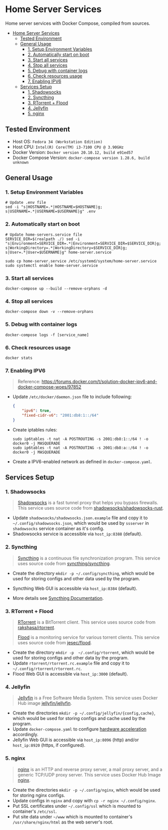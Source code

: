 # Home Server Services

Home server services with Docker Compose, compiled from sources.

- [Home Server Services](#home-server-services)
  - [Tested Environment](#tested-environment)
  - [General Usage](#general-usage)
    - [1. Setup Environment Variables](#1-setup-environment-variables)
    - [2. Automatically start on boot](#2-automatically-start-on-boot)
    - [3. Start all services](#3-start-all-services)
    - [4. Stop all services](#4-stop-all-services)
    - [5. Debug with container logs](#5-debug-with-container-logs)
    - [6. Check resources usage](#6-check-resources-usage)
    - [7. Enabling IPV6](#7-enabling-ipv6)
  - [Services Setup](#services-setup)
    - [1. Shadowsocks](#1-shadowsocks)
    - [2. Syncthing](#2-syncthing)
    - [3. RTorrent + Flood](#3-rtorrent--flood)
    - [4. Jellyfin](#4-jellyfin)
    - [5. nginx](#5-nginx)

## Tested Environment

- Host OS: `Fedora 34 (Workstation Edition)`
- Host CPU: `Intel(R) Core(TM) i3-7100 CPU @ 3.90GHz`
- Docker Version: `Docker version 20.10.12, build e91ed57`
- Docker Compose Version: `docker-compose version 1.28.6, build unknown`

## General Usage

### 1. Setup Environment Variables

```shell
# Update .env file
sed -i "s|HOSTNAME=.*|HOSTNAME=$HOSTNAME|g; s|USERNAME=.*|USERNAME=$USERNAME|g" .env
```

### 2. Automatically start on boot

```shell
# Update home-servers.service file
SERVICE_DIR=$(realpath ./) sed -i "s|Environment=SERVICE_DIR=.*|Environment=SERVICE_DIR=$SERVICE_DIR|g; s|WorkingDirectory=.*|WorkingDirectory=$SERVICE_DIR|g; s|User=.*|User=$USERNAME|g" home-server.service

sudo cp home-server.service /etc/systemd/system/home-server.service
sudo systemctl enable home-server.service
```

### 3. Start all services

```shell
docker-compose up --build --remove-orphans -d
```

### 4. Stop all services

```shell
docker-compose down -v --remove-orphans
```

### 5. Debug with container logs

```shell
docker-compose logs -f [service_name]
```

### 6. Check resources usage

```shell
docker stats
```

### 7. Enabling IPV6

> Reference: <https://forums.docker.com/t/solution-docker-ipv6-and-docker-compose-woes/97852>

- Update `/etc/docker/daemon.json` file to include following:

    ```json
    {
        "ipv6": true,
        "fixed-cidr-v6": "2001:db8:1::/64"
    }
    ```

- Create iptables rules:

  ```shell
  sudo ip6tables -t nat -A POSTROUTING -s 2001:db8:1::/64 ! -o docker0 -j MASQUERADE
  sudo ip6tables -t nat -A POSTROUTING -s 2001:db8:a::/64 ! -o docker0 -j MASQUERADE
  ```

- Create a IPV6-enabled network as defined in `docker-compose.yaml`.

## Services Setup

### 1. Shadowsocks

> [Shadowsocks](https://github.com/shadowsocks) is a fast tunnel proxy that helps you bypass firewalls. This service uses source code from [shadowsocks/shadowsocks-rust](https://github.com/shadowsocks/shadowsocks-rust).

- Update `shadowsocks/shadowsocks.json.example` file and copy it to `~/.config/shadowsocks.json`, which would be used by `ssserver` in `shadowsocks` service container as it's config.
- Shadowsocks service is accessible via `host_ip:8388` (default).

### 2. Syncthing

> [Syncthing](https://github.com/syncthing) is a continuous file synchronization program. This service uses source code from [syncthing/syncthing](https://github.com/syncthing/syncthing).

- Create the directory `mkdir -p ~/.config/syncthing`, which would be used for storing configs and other data used by the program.
- Syncthing Web GUI is accessible via `host_ip:8384` (default).

- More details see [Syncthing Documentation](https://docs.syncthing.net/index.html).

### 3. RTorrent + Flood

> [RTorrent](https://github.com/rakshasa/rtorrent) is a BitTorrent client. This service uses source code from [rakshasa/rtorrent](https://github.com/rakshasa/rtorrent).
>
> [Flood](https://github.com/jesec/flood) is a monitoring service for various torrent clients. This service uses source code from [jesec/flood](https://github.com/jesec/flood).

- Create the directory `mkdir -p  ~/.config/rtorrent`, which would be used for storing configs and other data by the program.
- Update `rtorrent/rtorrent.rc.example` file and copy it to `~/.config/rtorrent/rtorrent.rc`.
- Flood Web GUI is accessible via `host_ip:3000` (default).

### 4. Jellyfin

> [Jellyfin](https://jellyfin.org) is a Free Software Media System. This service uses Docker Hub image [jellyfin/jellyfin](https://hub.docker.com/r/jellyfin/jellyfin/).

- Create the directories `mkdir -p ~/.config/jellyfin/{config,cache}`, which would be used for storing configs and cache used by the program.
- Update `docker-compose.yaml` to configure [hardware acceleration](https://jellyfin.org/docs/general/administration/hardware-acceleration.html) accordingly.
- Jellyfin Web GUI is accessible via `host_ip:8096` (http) and/or `host_ip:8920` (https, if configured).

### 5. nginx

 > [nginx](https://nginx.org) is an HTTP and reverse proxy server, a mail proxy server, and a generic TCP/UDP proxy server. This service uses Docker Hub Image [nginx](https://hub.docker.com/_/nginx).

- Create the directories `mkdir -p ~/.config/nginx`, which would be used for storing nginx configs.
- Update configs in `nginx` and copy with `cp -r nginx ~/.config/nginx`.
- Put SSL certificates under `~/.config/ssl` which is mounted to container's `/etc/ssl`.
- Put site data under `~/www` which is mounted to container's `/usr/share/nginx/html` as the web server's root.
